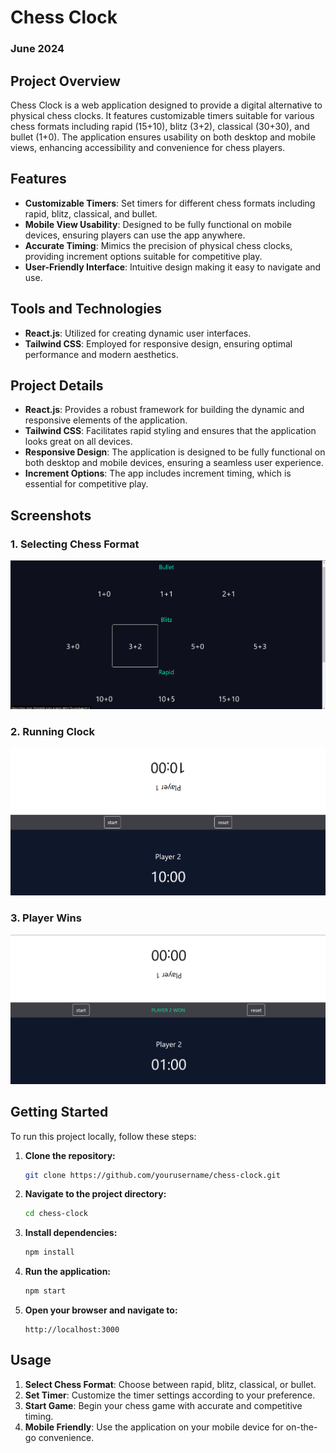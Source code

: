# Chess Clock

### June 2024

## Project Overview
Chess Clock is a web application designed to provide a digital alternative to physical chess clocks. It features customizable timers suitable for various chess formats including rapid (15+10), blitz (3+2), classical (30+30), and bullet (1+0). The application ensures usability on both desktop and mobile views, enhancing accessibility and convenience for chess players.

## Features
- **Customizable Timers**: Set timers for different chess formats including rapid, blitz, classical, and bullet.
- **Mobile View Usability**: Designed to be fully functional on mobile devices, ensuring players can use the app anywhere.
- **Accurate Timing**: Mimics the precision of physical chess clocks, providing increment options suitable for competitive play.
- **User-Friendly Interface**: Intuitive design making it easy to navigate and use.

## Tools and Technologies
- **React.js**: Utilized for creating dynamic user interfaces.
- **Tailwind CSS**: Employed for responsive design, ensuring optimal performance and modern aesthetics.

## Project Details
- **React.js**: Provides a robust framework for building the dynamic and responsive elements of the application.
- **Tailwind CSS**: Facilitates rapid styling and ensures that the application looks great on all devices.
- **Responsive Design**: The application is designed to be fully functional on both desktop and mobile devices, ensuring a seamless user experience.
- **Increment Options**: The app includes increment timing, which is essential for competitive play.

## Screenshots

### 1. Selecting Chess Format
![Selecting Chess Format](SnapShots/Format.png)

### 2. Running Clock
![Running Clock](SnapShots/Clock.png)

### 3. Player Wins
![Player Wins](SnapShots/Win.png)

## Getting Started
To run this project locally, follow these steps:

1. **Clone the repository:**
    ```bash
    git clone https://github.com/yourusername/chess-clock.git
    ```

2. **Navigate to the project directory:**
    ```bash
    cd chess-clock
    ```

3. **Install dependencies:**
    ```bash
    npm install
    ```

4. **Run the application:**
    ```bash
    npm start
    ```

5. **Open your browser and navigate to:**
    ```text
    http://localhost:3000
    ```

## Usage
1. **Select Chess Format**: Choose between rapid, blitz, classical, or bullet.
2. **Set Timer**: Customize the timer settings according to your preference.
3. **Start Game**: Begin your chess game with accurate and competitive timing.
4. **Mobile Friendly**: Use the application on your mobile device for on-the-go convenience.





